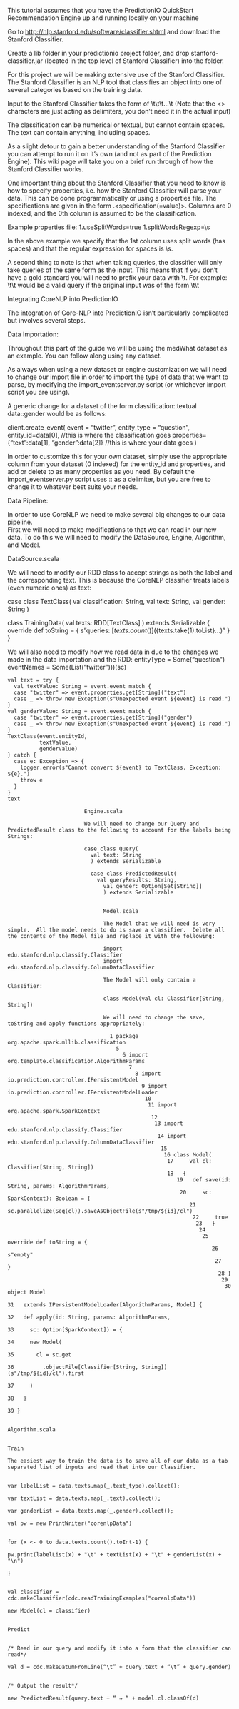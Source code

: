 This tutorial assumes that you have the PredictionIO QuickStart Recommendation Engine up and running locally on your machine

Go to http://nlp.stanford.edu/software/classifier.shtml and download the Stanford Classifier.

Create a lib folder in your predictionio project folder, and drop stanford-classifier.jar (located in the top level of Stanford Classifier) into the folder.  

For this project we will be making extensive use of the Stanford Classifier.  The Stanford Classifier is an NLP tool that classifies an object into one of several categories based on the training data.

Input to the Stanford Classifier takes the form of
<classification>\t<text>\t<text>\t…\t<text>   (Note that the <> characters are just acting as delimiters, you don’t need it in the actual input)

The classification can be numerical or textual, but cannot contain spaces.
The text can contain anything, including spaces.

As a slight detour to gain a better understanding of the Stanford Classifier you can attempt to run it on it’s own (and not as part of the Prediction Engine).  This wiki page will take you on a brief run through of how the Stanford Classifier works. 

One important thing about the Stanford Classifier that you need to know is how to specify properties, i.e. how the Stanford Classifier will parse your data.  This can be done programmatically or using a properties file.  The specifications are given in the form <column number>.<specification(=value)>.  Columns are 0 indexed, and the 0th column is assumed to be the classification.

Example properties file:
1.useSplitWords=true
1.splitWordsRegexp=\s

In the above example we specify that the 1st column uses split words (has spaces) and that the regular expression for spaces is \s.

A second thing to note is that when taking queries, the classifier will only take queries of the same form as the input.  This means that if you don’t have a gold standard you will need to prefix your data with \t.  For example: \t<text>\t<text> would be a valid query if the original input was of the form <classification>\t<text>\t<text>

Integrating CoreNLP into PredictionIO

The integration of Core-NLP into PredictionIO isn’t particularly complicated but involves several steps. 

Data Importation:

Throughout this part of the guide we will be using the medWhat dataset as an example.  You can follow along using any dataset.

As always when using a new dataset or engine customization we will need to change our import file in order to import the type of data that we want to parse, by modifying the import_eventserver.py script (or whichever import script you are using).  

A generic change for a dataset of the form classification::textual data::gender would be as follows:

client.create_event(
event = “twitter”,
entity_type = “question”,
entity_id=data[0], //this is where the classification goes
properties={“text”:data[1], “gender”:data[2]} //this is where your data goes
)

In order to customize this for your own dataset, simply use the appropriate column from your dataset (0 indexed) for the entity_id and properties, and add or delete to as many properties as you need.  By default the import_eventserver.py script uses :: as a delimiter, but you are free to change it to whatever best suits your needs.

Data Pipeline:

In order to use CoreNLP we need to make several big changes to our data pipeline.  
First we will need to make modifications to that we can read in our new data.  To do this we will need to modify the DataSource, Engine, Algorithm, and Model.

DataSource.scala

We will need to modify our RDD class to accept strings as both the label and the corresponding text.  This is because the CoreNLP classifier treats labels (even numeric ones) as text: 

case class TextClass(
  val classification: String,
    val text: String,
      val gender: String
      )

class TrainingData(
  val texts: RDD[TextClass]
  ) extends Serializable {
      override def toString = {
            s”queries: [${texts.count()}] (${texts.take(1).toList}...)”
              }
  }

  We will also need to modify how we read data in due to the changes we made in the data importation and the RDD:
  entityType = Some(“question”)
  eventNames = Some(List(“twitter”)))(sc)

```
val text = try {
  val textValue: String = event.event match {
  case "twitter" => event.properties.get[String]("text")
  case _ => throw new Exception(s"Unexpected event ${event} is read.")
}
val genderValue: String = event.event match {
  case "twitter" => event.properties.get[String]("gender")
  case _ => throw new Exception(s"Unexpected event ${event} is read.")
}
TextClass(event.entityId,
          textValue,
          genderValue)
} catch {
  case e: Exception => {
    logger.error(s"Cannot convert ${event} to TextClass. Exception: ${e}.")
    throw e
  }
}
text
```

                            Engine.scala

                            We will need to change our Query and PredictedResult class to the following to account for the labels being Strings:

                            case class Query(
                              val text: String
                              ) extends Serializable

                              case class PredictedResult(
                                val queryResults: String,
                                  val gender: Option[Set[String]]
                                  ) extends Serializable


                                  Model.scala

                                  The Model that we will need is very simple.  All the model needs to do is save a classifier.  Delete all the contents of the Model file and replace it with the following:

                                  import edu.stanford.nlp.classify.Classifier
                                  import edu.stanford.nlp.classify.ColumnDataClassifier

                                  The Model will only contain a Classifier:

                                  class Model(val cl: Classifier[String, String])

                                  We will need to change the save, toString and apply functions appropriately:

                                    1 package org.apache.spark.mllib.classification
                                      5 
                                        6 import org.template.classification.AlgorithmParams
                                          7 
                                            8 import io.prediction.controller.IPersistentModel
                                              9 import io.prediction.controller.IPersistentModelLoader
                                               10 
                                                11 import org.apache.spark.SparkContext
                                                 12 
                                                  13 import edu.stanford.nlp.classify.Classifier
                                                   14 import edu.stanford.nlp.classify.ColumnDataClassifier
                                                    15 
                                                     16 class Model(
                                                      17     val cl: Classifier[String, String])
                                                      18   {
                                                         19   def save(id: String, params: AlgorithmParams,
                                                          20     sc: SparkContext): Boolean = {
                                                             21     sc.parallelize(Seq(cl)).saveAsObjectFile(s"/tmp/${id}/cl")
                                                              22     true
                                                               23   }
                                                                24 
                                                                 25   override def toString = {
                                                                    26     s"empty"
                                                                     27   }
                                                                      28 }
                                                                       29 
                                                                        30 object Model
                                                                         31   extends IPersistentModelLoader[AlgorithmParams, Model] {
                                                                            32   def apply(id: String, params: AlgorithmParams,
                                                                             33     sc: Option[SparkContext]) = {
                                                                                34     new Model(
                                                                                 35       cl = sc.get
                                                                                  36         .objectFile[Classifier[String, String]](s"/tmp/${id}/cl").first
                                                                                   37     )
                                                                                 38   }
                                                                                  39 }

                                                                                  Algorithm.scala

                                                                                  Train
                                                                                  The easiest way to train the data is to save all of our data as a tab separated list of inputs and read that into our Classifier.

                                                                                  var labelList = data.texts.map(_.text_type).collect();
                                                                                  var textList = data.texts.map(_.text).collect();
                                                                                  var genderList = data.texts.map(_.gender).collect();
                                                                                  val pw = new PrintWriter("corenlpData")

                                                                                  for (x <- 0 to data.texts.count().toInt-1) {
                                                                                      pw.print(labelList(x) + "\t" + textList(x) + "\t" + genderList(x) + "\n")
                                                                                  }

                                                                                  val classifier = cdc.makeClassifier(cdc.readTrainingExamples("corenlpData"))
                                                                                  new Model(cl = classifier)

                                                                                  Predict

                                                                                  /* Read in our query and modify it into a form that the classifier can read*/
                                                                                  val d = cdc.makeDatumFromLine(“\t” + query.text + “\t” + query.gender)

                                                                                  /* Output the result*/
                                                                                  new PredictedResult(query.text + “ ⇒ “ + model.cl.classOf(d)


